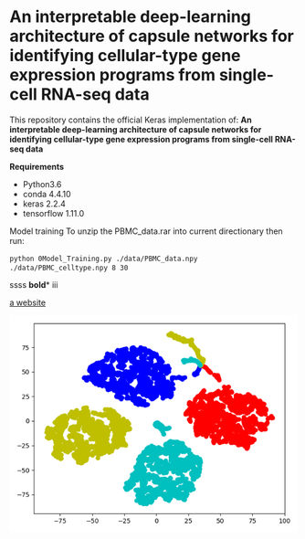 # An interpretable deep-learning architecture of capsule networks for identifying cellular-type gene expression programs from single-cell RNA-seq data

This repository contains the official Keras implementation of:
**An interpretable deep-learning architecture of capsule networks for identifying cellular-type gene expression programs from single-cell RNA-seq data**

**Requirements**
- Python3.6
- conda 4.4.10
- keras 2.2.4
- tensorflow 1.11.0

Model training
To unzip the PBMC_data.rar into current directionary then run:

```
python 0Model_Training.py ./data/PBMC_data.npy ./data/PBMC_celltype.npy 8 30
```


ssss **bold*** iii

<a href='www.bing.com'>a website</a>

<img src="./HSC.png" />
